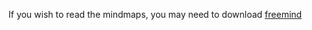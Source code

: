 If you wish to read the mindmaps, you may need to download [freemind](http://freemind.sourceforge.net/wiki/index.php/Main_Page)
